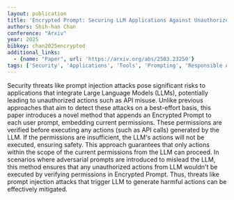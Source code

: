 ```yaml
---
layout: publication
title: 'Encrypted Prompt: Securing LLM Applications Against Unauthorized Actions'
authors: Shih-han Chan
conference: "Arxiv"
year: 2025
bibkey: chan2025encrypted
additional_links:
  - {name: "Paper", url: 'https://arxiv.org/abs/2503.23250'}
tags: ['Security', 'Applications', 'Tools', 'Prompting', 'Responsible AI']
---
```

Security threats like prompt injection attacks pose significant risks to
applications that integrate Large Language Models (LLMs), potentially leading
to unauthorized actions such as API misuse. Unlike previous approaches that aim
to detect these attacks on a best-effort basis, this paper introduces a novel
method that appends an Encrypted Prompt to each user prompt, embedding current
permissions. These permissions are verified before executing any actions (such
as API calls) generated by the LLM. If the permissions are insufficient, the
LLM's actions will not be executed, ensuring safety. This approach guarantees
that only actions within the scope of the current permissions from the LLM can
proceed. In scenarios where adversarial prompts are introduced to mislead the
LLM, this method ensures that any unauthorized actions from LLM wouldn't be
executed by verifying permissions in Encrypted Prompt. Thus, threats like
prompt injection attacks that trigger LLM to generate harmful actions can be
effectively mitigated.
